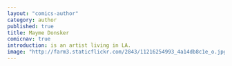 ```yaml
---
layout: "comics-author"
category: author
published: true
title: Mayme Donsker
comicnav: true
introduction: is an artist living in LA.
image: "http://farm3.staticflickr.com/2843/11216254993_4a14db8c1e_o.jpg"
---
```


